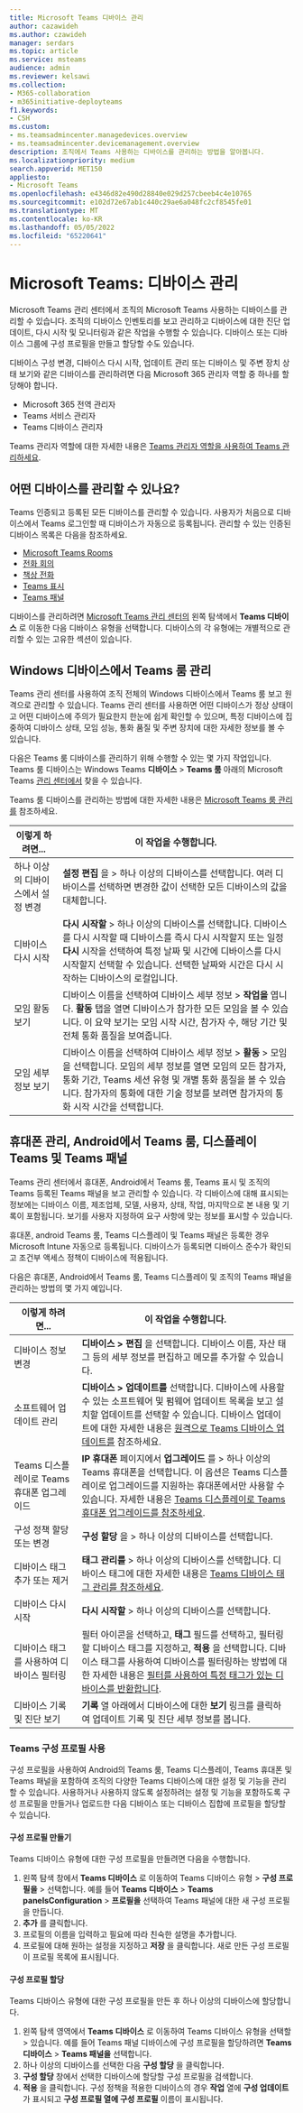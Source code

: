 ```yaml
---
title: Microsoft Teams 디바이스 관리
author: cazawideh
ms.author: czawideh
manager: serdars
ms.topic: article
ms.service: msteams
audience: admin
ms.reviewer: kelsawi
ms.collection:
- M365-collaboration
- m365initiative-deployteams
f1.keywords:
- CSH
ms.custom:
- ms.teamsadmincenter.managedevices.overview
- ms.teamsadmincenter.devicemanagement.overview
description: 조직에서 Teams 사용하는 디바이스를 관리하는 방법을 알아봅니다.
ms.localizationpriority: medium
search.appverid: MET150
appliesto:
- Microsoft Teams
ms.openlocfilehash: e4346d82e490d28840e029d257cbeeb4c4e10765
ms.sourcegitcommit: e102d72e67ab1c440c29ae6a048fc2cf8545fe01
ms.translationtype: MT
ms.contentlocale: ko-KR
ms.lasthandoff: 05/05/2022
ms.locfileid: "65220641"
---
```

# <a name="microsoft-teams-managing-your-devices"></a>Microsoft Teams: 디바이스 관리 

Microsoft Teams 관리 센터에서 조직의 Microsoft Teams 사용하는 디바이스를 관리할 수 있습니다. 조직의 디바이스 인벤토리를 보고 관리하고 디바이스에 대한 진단 업데이트, 다시 시작 및 모니터링과 같은 작업을 수행할 수 있습니다. 디바이스 또는 디바이스 그룹에 구성 프로필을 만들고 할당할 수도 있습니다.

디바이스 구성 변경, 디바이스 다시 시작, 업데이트 관리 또는 디바이스 및 주변 장치 상태 보기와 같은 디바이스를 관리하려면 다음 Microsoft 365 관리자 역할 중 하나를 할당해야 합니다.

- Microsoft 365 전역 관리자
- Teams 서비스 관리자
- Teams 디바이스 관리자

Teams 관리자 역할에 대한 자세한 내용은 [Teams 관리자 역할을 사용하여 Teams 관리하세요](../using-admin-roles.md).

## <a name="what-devices-can-you-manage"></a>어떤 디바이스를 관리할 수 있나요?

Teams 인증되고 등록된 모든 디바이스를 관리할 수 있습니다. 사용자가 처음으로 디바이스에서 Teams 로그인할 때 디바이스가 자동으로 등록됩니다. 관리할 수 있는 인증된 디바이스 목록은 다음을 참조하세요.

- [Microsoft Teams Rooms](https://www.microsoft.com/microsoft-365/microsoft-teams/across-devices/devices/category?devicetype=20)
- [전화 회의](https://products.office.com/microsoft-teams/across-devices/devices/category?devicetype=73)
- [책상 전화](https://products.office.com/microsoft-teams/across-devices/devices/category?devicetype=34)
- [Teams 표시](https://www.microsoft.com/microsoft-365/microsoft-teams/across-devices/devices/category?devicetype=34)
- [Teams 패널](teams-panels.md)

디바이스를 관리하려면 [Microsoft Teams 관리 센터의](https://admin.teams.microsoft.com) 왼쪽 탐색에서 **Teams 디바이스** 로 이동한 다음 디바이스 유형을 선택합니다. 디바이스의 각 유형에는 개별적으로 관리할 수 있는 고유한 섹션이 있습니다.

## <a name="manage-teams-rooms-on-windows-devices"></a>Windows 디바이스에서 Teams 룸 관리

Teams 관리 센터를 사용하여 조직 전체의 Windows 디바이스에서 Teams 룸 보고 원격으로 관리할 수 있습니다. Teams 관리 센터를 사용하면 어떤 디바이스가 정상 상태이고 어떤 디바이스에 주의가 필요한지 한눈에 쉽게 확인할 수 있으며, 특정 디바이스에 집중하여 디바이스 상태, 모임 성능, 통화 품질 및 주변 장치에 대한 자세한 정보를 볼 수 있습니다. 

다음은 Teams 룸 디바이스를 관리하기 위해 수행할 수 있는 몇 가지 작업입니다. Teams 룸 디바이스는 Windows Teams **디바이스** > **Teams 룸** 아래의 Microsoft Teams [관리 센터에서](https://admin.teams.microsoft.com) 찾을 수 있습니다.

Teams 룸 디바이스를 관리하는 방법에 대한 자세한 내용은 [Microsoft Teams 룸 관리를](../rooms/rooms-manage.md) 참조하세요.

| 이렇게 하려면...                          | 이 작업을 수행합니다.                                                                                                                                                                                                                                                                                                                                                                          |
|----------------------------------------|----------------------------------------------------------------------------------------------------------------------------------------------------------------------------------------------------------------------------------------------------------------------------------------------------------------------------------------------------------------------------------|
| 하나 이상의 디바이스에서 설정 변경 | **설정 편집** 을 > 하나 이상의 디바이스를 선택합니다. 여러 디바이스를 선택하면 변경한 값이 선택한 모든 디바이스의 값을 대체합니다.                                                                                                                                                                                                                       |
| 디바이스 다시 시작                        | **다시 시작할** > 하나 이상의 디바이스를 선택합니다. 디바이스를 다시 시작할 때 디바이스를 즉시 다시 시작할지 또는 일정 **다시** 시작을 선택하여 특정 날짜 및 시간에 디바이스를 다시 시작할지 선택할 수 있습니다. 선택한 날짜와 시간은 다시 시작하는 디바이스의 로컬입니다.                                                                                            |
| 모임 활동 보기                  | 디바이스 이름을 선택하여 디바이스 세부 정보 > **작업을** 엽니다. **활동** 탭을 열면 디바이스가 참가한 모든 모임을 볼 수 있습니다. 이 요약 보기는 모임 시작 시간, 참가자 수, 해당 기간 및 전체 통화 품질을 보여줍니다.                                                                                        |
| 모임 세부 정보 보기                   | 디바이스 이름을 선택하여 디바이스 세부 정보 > **활동** > 모임을 선택합니다. 모임의 세부 정보를 열면 모임의 모든 참가자, 통화 기간, Teams 세션 유형 및 개별 통화 품질을 볼 수 있습니다. 참가자의 통화에 대한 기술 정보를 보려면 참가자의 통화 시작 시간을 선택합니다. |

## <a name="manage-phones-teams-rooms-on-android-teams-displays-and-teams-panels"></a>휴대폰 관리, Android에서 Teams 룸, 디스플레이 Teams 및 Teams 패널 

Teams 관리 센터에서 휴대폰, Android에서 Teams 룸, Teams 표시 및 조직의 Teams 등록된 Teams 패널을 보고 관리할 수 있습니다. 각 디바이스에 대해 표시되는 정보에는 디바이스 이름, 제조업체, 모델, 사용자, 상태, 작업, 마지막으로 본 내용 및 기록이 포함됩니다. 보기를 사용자 지정하여 요구 사항에 맞는 정보를 표시할 수 있습니다.

휴대폰, android Teams 룸, Teams 디스플레이 및 Teams 패널은 등록한 경우 Microsoft Intune 자동으로 등록됩니다. 디바이스가 등록되면 디바이스 준수가 확인되고 조건부 액세스 정책이 디바이스에 적용됩니다.

다음은 휴대폰, Android에서 Teams 룸, Teams 디스플레이 및 조직의 Teams 패널을 관리하는 방법의 몇 가지 예입니다.  

| 이렇게 하려면...                           | 이 작업을 수행합니다.                                                                                                                                                                                                                                                                                                      |
|-----------------------------------------|--------------------------------------------------------------------------------------------------------------------------------------------------------------------------------------------------------------------------------------------------------------------------------------------------------------|
| 디바이스 정보 변경               | **디바이스 > 편집** 을 선택합니다. 디바이스 이름, 자산 태그 등의 세부 정보를 편집하고 메모를 추가할 수 있습니다.                                                                                                                                                                                                              |
| 소프트웨어 업데이트 관리                 | **디바이스 > 업데이트를** 선택합니다. 디바이스에 사용할 수 있는 소프트웨어 및 펌웨어 업데이트 목록을 보고 설치할 업데이트를 선택할 수 있습니다. 디바이스 업데이트에 대한 자세한 내용은 [원격으로 Teams 디바이스 업데이트를](remote-update.md) 참조하세요.                                                          |
| Teams 디스플레이로 Teams 휴대폰 업그레이드  | **IP 휴대폰** 페이지에서 **업그레이드** 를 > 하나 이상의 Teams 휴대폰을 선택합니다. 이 옵션은 Teams 디스플레이로 업그레이드를 지원하는 휴대폰에서만 사용할 수 있습니다. 자세한 내용은 [Teams 디스플레이로 Teams 휴대폰 업그레이드를 참조하세요](upgrade-phones-to-displays.md).                                                      |
| 구성 정책 할당 또는 변경 | **구성 할당** 을 > 하나 이상의 디바이스를 선택합니다.                                                                                                                                                                                                                                                       |
| 디바이스 태그 추가 또는 제거               | **태그 관리를** > 하나 이상의 디바이스를 선택합니다. 디바이스 태그에 대한 자세한 내용은 [Teams 디바이스 태그 관리를 참조하세요](manage-device-tags.md).                                                                                                                                                                 |
| 디바이스 다시 시작                         | **다시 시작할** > 하나 이상의 디바이스를 선택합니다.                                                                                                                                                                                                                                                                    |
| 디바이스 태그를 사용하여 디바이스 필터링        | 필터 아이콘을 선택하고, **태그** 필드를 선택하고, 필터링할 디바이스 태그를 지정하고, **적용** 을 선택합니다. 디바이스 태그를 사용하여 디바이스를 필터링하는 방법에 대한 자세한 내용은 [필터를 사용하여 특정 태그가 있는 디바이스를 반환합니다](manage-device-tags.md#use-filters-to-return-devices-with-a-specific-tag). |
| 디바이스 기록 및 진단 보기     | **기록** 열 아래에서 디바이스에 대한 **보기** 링크를 클릭하여 업데이트 기록 및 진단 세부 정보를 봅니다.                                                                                                                                                                                         |

### <a name="use-configuration-profiles-in-teams"></a>Teams 구성 프로필 사용

구성 프로필을 사용하여 Android의 Teams 룸, Teams 디스플레이, Teams 휴대폰 및 Teams 패널을 포함하여 조직의 다양한 Teams 디바이스에 대한 설정 및 기능을 관리할 수 있습니다. 사용하거나 사용하지 않도록 설정하려는 설정 및 기능을 포함하도록 구성 프로필을 만들거나 업로드한 다음 디바이스 또는 디바이스 집합에 프로필을 할당할 수 있습니다. 

#### <a name="create-a-configuration-profile"></a>구성 프로필 만들기

Teams 디바이스 유형에 대한 구성 프로필을 만들려면 다음을 수행합니다.

1. 왼쪽 탐색 창에서 **Teams 디바이스** 로 이동하여 Teams 디바이스 유형 > **구성 프로필을** > 선택합니다. 예를 들어 **Teams 디바이스** > **Teams panelsConfiguration** >  **프로필을** 선택하여 Teams 패널에 대한 새 구성 프로필을 만듭니다.
2. **추가** 를 클릭합니다.
3. 프로필의 이름을 입력하고 필요에 따라 친숙한 설명을 추가합니다.
4. 프로필에 대해 원하는 설정을 지정하고 **저장** 을 클릭합니다.
   새로 만든 구성 프로필이 프로필 목록에 표시됩니다.

#### <a name="assign-a-configuration-profile"></a>구성 프로필 할당
Teams 디바이스 유형에 대한 구성 프로필을 만든 후 하나 이상의 디바이스에 할당합니다.

1. 왼쪽 탐색 영역에서 **Teams 디바이스** 로 이동하여 Teams 디바이스 유형을 선택할 > 있습니다. 예를 들어 Teams 패널 디바이스에 구성 프로필을 할당하려면 **Teams 디바이스** > **Teams 패널을** 선택합니다.
2. 하나 이상의 디바이스를 선택한 다음 **구성 할당** 을 클릭합니다.  
3. **구성 할당** 창에서 선택한 디바이스에 할당할 구성 프로필을 검색합니다.
4. **적용** 을 클릭합니다.
   구성 정책을 적용한 디바이스의 경우 **작업** 열에 **구성 업데이트** 가 표시되고 **구성 프로필 열에 구성 프로필** 이름이 표시됩니다.
